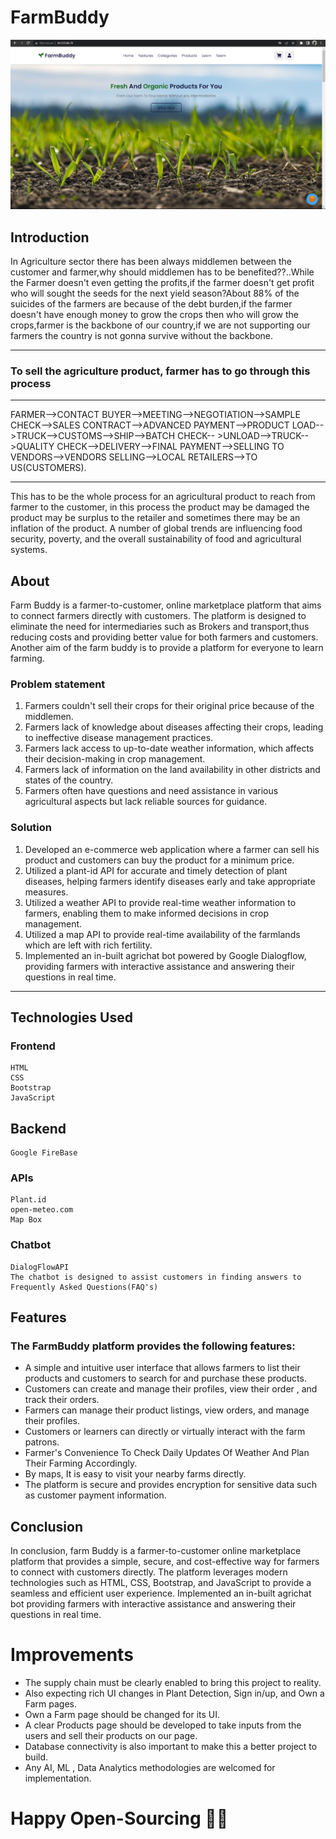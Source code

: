 # FarmBuddy
<img src="https://raw.githubusercontent.com/STRIDER1512/FarmBuddy/main/FarmBuddy/images/gfg.png">

## Introduction 

In Agriculture sector there has been always middlemen between the customer and farmer,why should middlemen has to be benefited??..While the Farmer doesn't even getting the profits,if the farmer doesn't get profit who will sought the seeds for the next yield season?About 88% of the suicides of the farmers are because of the debt burden,if the farmer doesn't have enough money to grow the crops then who will grow the crops,farmer is the backbone of our country,if we are not supporting our farmers the country is not gonna survive without the backbone.

---

### To sell the agriculture product, farmer has to go through this process

---

FARMER-->CONTACT BUYER-->MEETING-->NEGOTIATION-->SAMPLE CHECK-->SALES CONTRACT-->ADVANCED PAYMENT-->PRODUCT LOAD-->TRUCK-->CUSTOMS-->SHIP-->BATCH CHECK-- >UNLOAD-->TRUCK-->QUALITY CHECK-->DELIVERY-->FINAL PAYMENT-->SELLING TO VENDORS-->VENDORS SELLING-->LOCAL RETAILERS-->TO US(CUSTOMERS).

---
This has to be the whole process for an agricultural product to reach from farmer to the customer, in this process the product may be damaged the product may be surplus to the retailer and sometimes there may be an inflation of the product. A number of global trends are influencing food security, poverty, and the overall sustainability of food and agricultural systems.
## About
Farm Buddy is a farmer-to-customer, online marketplace platform that aims to connect farmers directly with customers. The platform is designed to eliminate the need for intermediaries such as Brokers and transport,thus reducing costs and providing better value for both farmers and customers. Another aim of the farm buddy is to provide a platform for everyone to learn farming.

### Problem statement
1. Farmers couldn't sell their crops for their original price because of the middlemen.
2. Farmers lack of knowledge about diseases affecting their crops, leading to ineffective disease management practices.
3. Farmers lack access to up-to-date weather information, which affects their decision-making in crop management.
4. Farmers lack of information on the land availability in other districts and states of the country.
5. Farmers often have questions and need assistance in various agricultural aspects but lack reliable sources for guidance.
### Solution

1. Developed an e-commerce web application where a farmer can sell his product and customers can buy the product for a minimum price. 
2. Utilized a plant-id API for accurate and timely detection of plant diseases, helping farmers identify diseases early and take appropriate measures.
3. Utilized a weather API to provide real-time weather information to farmers, enabling them to make informed decisions in crop management.
4. Utilized a map API to provide real-time availability of the farmlands which are left with rich fertility.
5. Implemented an in-built agrichat bot powered by Google Dialogflow, providing farmers with interactive assistance and answering their questions in real time.
<hr>


## Technologies Used
### Frontend
```
HTML
CSS
Bootstrap
JavaScript
```
## Backend
```
Google FireBase
```
### APIs
```
Plant.id
open-meteo.com
Map Box
```
### Chatbot
```
DialogFlowAPI
The chatbot is designed to assist customers in finding answers to Frequently Asked Questions(FAQ's)
```
## Features
### The FarmBuddy platform provides the following features:
- A simple and intuitive user interface that allows farmers to list their products and customers to search for and purchase these products.
- Customers can create and manage their profiles, view their order , and track their orders.
- Farmers can manage their product listings, view orders, and manage their profiles.
- Customers or learners can directly or virtually interact with the farm patrons.
-	Farmer's Convenience To Check Daily Updates Of Weather And Plan Their Farming Accordingly.
- By maps, It is easy to visit your nearby farms directly.
-	The platform is secure and provides encryption for sensitive data such as customer payment information.
  
## Conclusion
In conclusion, farm Buddy is a farmer-to-customer online marketplace platform that provides a simple, secure, and cost-effective way for farmers to connect with customers directly. The platform leverages modern technologies such as HTML, CSS, Bootstrap, and JavaScript to provide a seamless and efficient user experience. Implemented an in-built agrichat bot providing farmers with interactive assistance and answering their questions in real time.

# Improvements
- The supply chain must be clearly enabled to bring this project to reality.
- Also expecting rich UI changes in Plant Detection, Sign in/up, and Own a Farm pages.
- Own a Farm page should be changed for its UI.
- A clear Products page should be developed to take inputs from the users and sell their products on our page.
- Database connectivity is also important to make this a better project to build.
- Any AI, ML , Data Analytics methodologies are welcomed for implementation.

# Happy Open-Sourcing 🤞🏼

